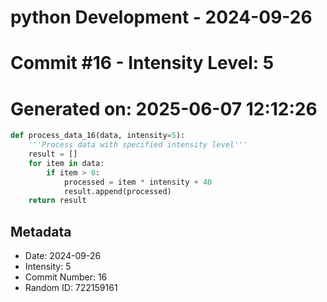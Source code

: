 ﻿# python Development - 2024-09-26
# Commit #16 - Intensity Level: 5
# Generated on: 2025-06-07 12:12:26
```python
def process_data_16(data, intensity=5):
    '''Process data with specified intensity level'''
    result = []
    for item in data:
        if item > 0:
            processed = item * intensity + 40
            result.append(processed)
    return result
```
## Metadata
- Date: 2024-09-26
- Intensity: 5
- Commit Number: 16
- Random ID: 722159161
